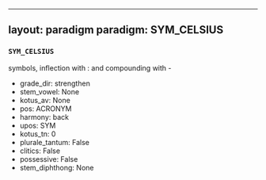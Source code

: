 
---
layout: paradigm
paradigm: SYM_CELSIUS
---
### ` SYM_CELSIUS `

symbols, inflection with : and compounding with -
* grade_dir: strengthen
* stem_vowel: None
* kotus_av: None
* pos: ACRONYM
* harmony: back
* upos: SYM
* kotus_tn: 0
* plurale_tantum: False
* clitics: False
* possessive: False
* stem_diphthong: None

